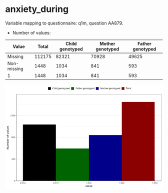 # anxiety_during
Variable mapping to questionnaire: q1m, question AA879.
- Number of values:

| Value | Total | Child genotyped | Mother genotyped | Father genotyped |
| ----- | ----- | --------------- | ---------------- | ---------------- |
| Missing | 112175 | 82321 | 70928 | 49625 |
| Non-missing | 1448 | 1034 | 841 | 593 |
| 1 | 1448 | 1034 | 841 | 593 |



![](anxiety_during_n.png)



